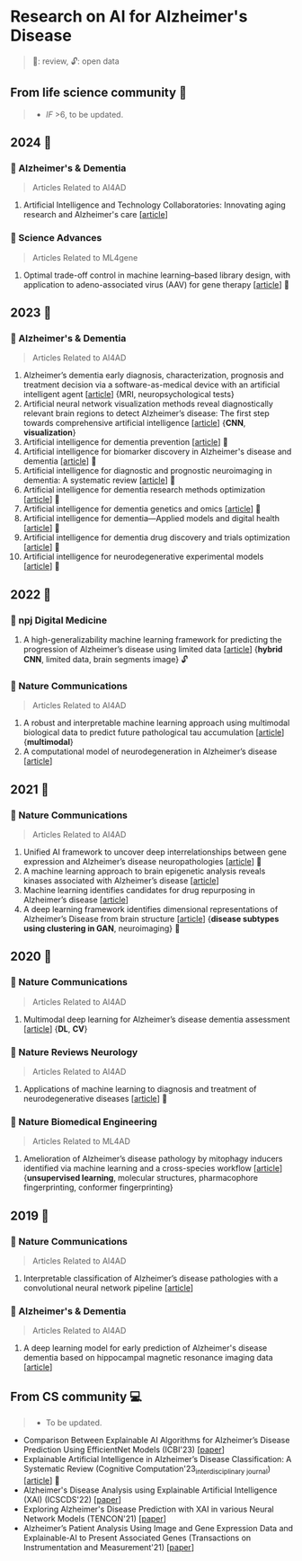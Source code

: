 # Research on AI for Alzheimer's Disease
> :page_facing_up:: review, :unlock:: open data

## From life science community :pill:
> * _IF_ >6, to be updated.

## 2024 :calendar:
### :green_book: Alzheimer's & Dementia
> Articles Related to AI4AD
1. Artificial Intelligence and Technology Collaboratories: Innovating aging research and Alzheimer's care [[article](https://alz-journals.onlinelibrary.wiley.com/doi/full/10.1002/alz.13710)]

### :blue_book: Science Advances
> Articles Related to ML4gene
1. Optimal trade-off control in machine learning–based library design, with application to adeno-associated virus (AAV) for gene therapy [[article](https://www.science.org/doi/full/10.1126/sciadv.adj3786)] 🔖


## 2023 :calendar:

### :green_book: Alzheimer's & Dementia
> Articles Related to AI4AD
1. Alzheimer’s dementia early diagnosis, characterization, prognosis and treatment decision via a software-as-medical device with an artificial intelligent agent [[article](https://alz-journals.onlinelibrary.wiley.com/doi/abs/10.1002/alz.075674)] {MRI, neuropsychological tests}
2.  Artificial neural network visualization methods reveal diagnostically relevant brain regions to detect Alzheimer’s disease: The first step towards comprehensive artificial intelligence [[article](https://alz-journals.onlinelibrary.wiley.com/doi/full/10.1002/alz.052083)] {**CNN**, **visualization**}
3. Artificial intelligence for dementia prevention [[article](https://alz-journals.onlinelibrary.wiley.com/doi/full/10.1002/alz.13463)] 📄
4. Artificial intelligence for biomarker discovery in Alzheimer's disease and dementia [[article](https://alz-journals.onlinelibrary.wiley.com/doi/full/10.1002/alz.13390)] :page_facing_up:
5. Artificial intelligence for diagnostic and prognostic neuroimaging in dementia: A systematic review [[article](https://alz-journals.onlinelibrary.wiley.com/doi/full/10.1002/alz.13412)] :page_facing_up:
6. Artificial intelligence for dementia research methods optimization [[article](https://alz-journals.onlinelibrary.wiley.com/doi/full/10.1002/alz.13441)] :page_facing_up:
7. Artificial intelligence for dementia genetics and omics [[article](https://alz-journals.onlinelibrary.wiley.com/doi/full/10.1002/alz.13427)] :page_facing_up:
8. Artificial intelligence for dementia—Applied models and digital health [[article](https://alz-journals.onlinelibrary.wiley.com/doi/full/10.1002/alz.13391)] :page_facing_up:
9. Artificial intelligence for dementia drug discovery and trials optimization [[article](https://alz-journals.onlinelibrary.wiley.com/doi/full/10.1002/alz.13428)] :page_facing_up:
10. Artificial intelligence for neurodegenerative experimental models [[article](https://alz-journals.onlinelibrary.wiley.com/doi/full/10.1002/alz.13479)] :page_facing_up:

## 2022 :calendar:

### :notebook_with_decorative_cover: npj Digital Medicine
1. A high-generalizability machine learning framework for predicting the progression of Alzheimer’s disease using limited data [[article](https://www.nature.com/articles/s41746-022-00577-x)] {**hybrid  CNN**, limited data, brain segments image} :unlock:


### :closed_book: Nature Communications
> Articles Related to AI4AD
1. A robust and interpretable machine learning approach using multimodal biological data to predict future pathological tau accumulation [[article](https://www.nature.com/articles/s41467-022-28795-7)] {**multimodal**}
2. A computational model of neurodegeneration in Alzheimer’s disease [[article](https://www.nature.com/articles/s41467-022-29047-4)]


## 2021 :calendar:
### :closed_book: Nature Communications
> Articles Related to AI4AD
1. Unified AI framework to uncover deep interrelationships between gene expression and Alzheimer’s disease neuropathologies [[article](https://www.nature.com/articles/s41467-021-25680-7)] :bookmark:
2. A machine learning approach to brain epigenetic analysis reveals kinases associated with Alzheimer’s disease [[article](https://www.nature.com/articles/s41467-021-24710-8)]
3. Machine learning identifies candidates for drug repurposing in Alzheimer’s disease [[article](https://www.nature.com/articles/s41467-021-21330-0)]
4. A deep learning framework identifies dimensional representations of Alzheimer’s Disease from brain structure [[article](https://www.nature.com/articles/s41467-021-26703-z)] {**disease subtypes using clustering in GAN**, neuroimaging} :bookmark:

## 2020 :calendar:

### :closed_book: Nature Communications
> Articles Related to AI4AD
1. Multimodal deep learning for Alzheimer’s disease dementia assessment [[article](https://www.nature.com/articles/s41467-022-31037-5)] {**DL**, **CV**}


### :orange_book: Nature Reviews Neurology
> Articles Related to AI4AD
1. Applications of machine learning to diagnosis and treatment of neurodegenerative diseases [[article](https://www.nature.com/articles/s41582-020-0377-8)] :page_facing_up:

### :notebook: Nature Biomedical Engineering
> Articles Related to ML4AD
1. Amelioration of Alzheimer’s disease pathology by mitophagy inducers identified via machine learning and a cross-species workflow [[article](https://www.nature.com/articles/s41551-021-00819-5)] {**unsupervised learning**, molecular structures, pharmacophore fingerprinting, conformer fingerprinting}

## 2019 :calendar:

### :closed_book: Nature Communications
> Articles Related to AI4AD
1. Interpretable classification of Alzheimer’s disease pathologies with a convolutional neural network pipeline [[article](https://www.nature.com/articles/s41467-019-10212-1)]


### :green_book: Alzheimer's & Dementia
> Articles Related to AI4AD
1. A deep learning model for early prediction of Alzheimer's disease dementia based on hippocampal magnetic resonance imaging data [[article](https://alz-journals.onlinelibrary.wiley.com/doi/10.1016/j.jalz.2019.02.007)]


## From CS community :computer:
> * To be updated.
 - Comparison Between Explainable AI Algorithms for Alzheimer’s Disease Prediction Using EfficientNet Models (ICBI'23) [[paper](https://link.springer.com/chapter/10.1007/978-3-031-43075-6_31)]
 - Explainable Artificial Intelligence in Alzheimer’s Disease Classification: A Systematic Review (Cognitive Computation'23<sub>interdisciplinary journal</sub>) [[article](https://link.springer.com/article/10.1007/s12559-023-10192-x)] :page_facing_up:
 - Alzheimer's Disease Analysis using Explainable Artificial Intelligence (XAI) (ICSCDS'22) [[paper](https://ieeexplore.ieee.org/abstract/document/9760858)]
 - Exploring Alzheimer's Disease Prediction with XAI in various Neural Network Models (TENCON'21) [[paper](https://ieeexplore.ieee.org/abstract/document/9707468)]
 - Alzheimer’s Patient Analysis Using Image and Gene Expression Data and Explainable-AI to Present Associated Genes (Transactions on Instrumentation and Measurement'21) [[paper](https://ieeexplore.ieee.org/abstract/document/9521165)]

